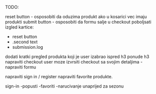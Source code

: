 TODO:

reset button - osposobiti da oduzima produkt ako u kosarici vec imaju produkti
submit button - osposobiti da formu salje u checkout
poboljsati izgled kartice: 
- reset button
- .second text
- submission.log

dodati kratki pregled produkta koji je user izabrao ispred h3 ponude h3
napraviti checkout
user moze izvrsiti checkout sa svojim detaljima - napraviti formu

napraviti sign in / register
napraviti favorite produkte.

sign-in
-popusti
-favoriti
-narucivanje unaprijed za sezonu
